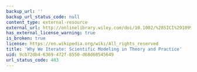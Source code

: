 ```yaml
---
backup_url: ''
backup_url_status_code: null
content_type: external-resource
external_url: http://onlinelibrary.wiley.com/doi/10.1002/%28SICI%291099-1727%28199621%2912:1%3C1::AID-SDR93%3E3.0.CO;2-P/abstract
has_external_license_warning: true
is_broken: true
license: https://en.wikipedia.org/wiki/All_rights_reserved
title: 'Why We Iterate: Scientific Modeling in Theory and Practice'
uid: 9cb72db4-6369-472f-8550-d68d60545649
url_status_code: 403
---
```

